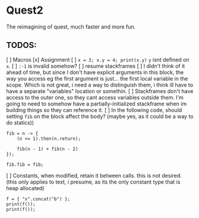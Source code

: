 # Quest2
The reimagining of quest, much faster and more fun.

## TODOS:
[ ] Macros
[x] Assignment
[ ] `x = 3; x.y = 4; print(x.y)` `y` isnt defined on `x`.
[ ] `:-1` is invalid somehow?
[ ] resume stackframes
[ ] I didn't think of it ahead of time, but since I don't have explicit arguments in this block, the way you access eg the first argument is just... the first local variable in the scope. Which is not great, i need a way to distinguish them, i think ill have to have a separate "variables" location or somethin.
[ ] Stackframes don't have access to the outer one, so they cant access variables outside them. I'm going to need to somehow have a partially-initialized stackframe when im building things so they can reference it.
[ ] In the following code, should setting `fib` on the block affect the body? (maybe yes, as it could be a way to do statics))
```
fib = n -> {
	(n <= 1).then(n.return);

	fib(n - 1) + fib(n - 2)
});

fib.fib = fib;
```
[ ] Constants, when modified, retain it between calls. this is not desired. (this only applies to text, i presume, as its the only constant type that is heap allocated)
```
f = { "x".concat("b") };
print(f());
print(f());
```
